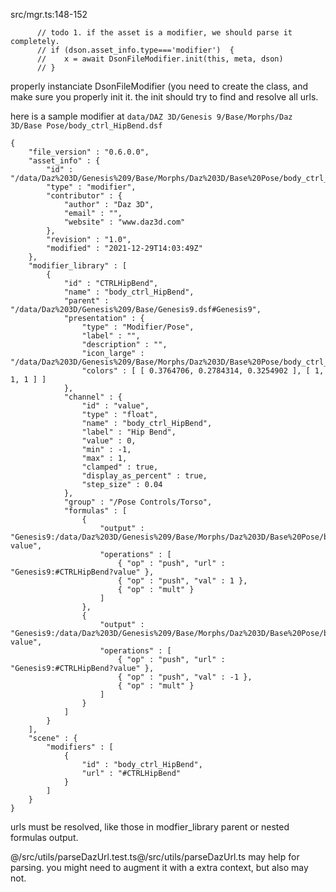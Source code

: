 src/mgr.ts:148-152
```
      // todo 1. if the asset is a modifier, we should parse it completely.
      // if (dson.asset_info.type==='modifier')  {
      //    x = await DsonFileModifier.init(this, meta, dson)
      // }

```

properly instanciate DsonFileModifier (you need to create the class, and make sure you properly init it. the init should try to find and resolve all urls.


here is a sample modifier at `data/DAZ 3D/Genesis 9/Base/Morphs/Daz 3D/Base Pose/body_ctrl_HipBend.dsf`

```
{
	"file_version" : "0.6.0.0",
	"asset_info" : {
		"id" : "/data/Daz%203D/Genesis%209/Base/Morphs/Daz%203D/Base%20Pose/body_ctrl_HipBend.dsf",
		"type" : "modifier",
		"contributor" : {
			"author" : "Daz 3D",
			"email" : "",
			"website" : "www.daz3d.com"
		},
		"revision" : "1.0",
		"modified" : "2021-12-29T14:03:49Z"
	},
	"modifier_library" : [
		{
			"id" : "CTRLHipBend",
			"name" : "body_ctrl_HipBend",
			"parent" : "/data/Daz%203D/Genesis%209/Base/Genesis9.dsf#Genesis9",
			"presentation" : {
				"type" : "Modifier/Pose",
				"label" : "",
				"description" : "",
				"icon_large" : "/data/Daz%203D/Genesis%209/Base/Morphs/Daz%203D/Base%20Pose/body_ctrl_HipBend.png",
				"colors" : [ [ 0.3764706, 0.2784314, 0.3254902 ], [ 1, 1, 1 ] ]
			},
			"channel" : {
				"id" : "value",
				"type" : "float",
				"name" : "body_ctrl_HipBend",
				"label" : "Hip Bend",
				"value" : 0,
				"min" : -1,
				"max" : 1,
				"clamped" : true,
				"display_as_percent" : true,
				"step_size" : 0.04
			},
			"group" : "/Pose Controls/Torso",
			"formulas" : [
				{
					"output" : "Genesis9:/data/Daz%203D/Genesis%209/Base/Morphs/Daz%203D/Base%20Pose/body_ctrl_HipBendFwd.dsf#body_ctrl_HipBendFwd?value",
					"operations" : [
						{ "op" : "push", "url" : "Genesis9:#CTRLHipBend?value" },
						{ "op" : "push", "val" : 1 },
						{ "op" : "mult" }
					]
				},
				{
					"output" : "Genesis9:/data/Daz%203D/Genesis%209/Base/Morphs/Daz%203D/Base%20Pose/body_ctrl_HipBendBck.dsf#body_ctrl_HipBendBck?value",
					"operations" : [
						{ "op" : "push", "url" : "Genesis9:#CTRLHipBend?value" },
						{ "op" : "push", "val" : -1 },
						{ "op" : "mult" }
					]
				}
			]
		}
	],
	"scene" : {
		"modifiers" : [
			{
				"id" : "body_ctrl_HipBend",
				"url" : "#CTRLHipBend"
			}
		]
	}
}

```

urls must be resolved, like those in modfier_library parent or nested formulas output.


@/src/utils/parseDazUrl.test.ts@/src/utils/parseDazUrl.ts may help for parsing. you might need to augment it with a extra context, but also may not.